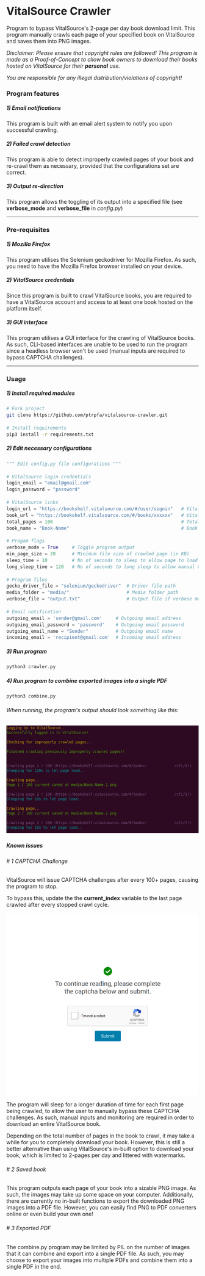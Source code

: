 # VitalSource Crawler

Program to bypass VitalSource's 2-page per day book download limit. This program manually crawls each page of your specified book on VitalSource and saves them into PNG images.

*Disclaimer: Please ensure that copyright rules are followed! This program is made as a Proof-of-Concept to allow book owners to download their books hosted on VitalSource for their **personal** use.*

*You are responsible for any illegal distribution/violations of copyright!*

### Program features
##### 1) Email notifications
This program is built with an email alert system to notify you upon successful crawling.

##### 2) Failed crawl detection
This program is able to detect improperly crawled pages of your book and re-crawl them as necessary, provided that the configurations set are correct.

##### 3) Output re-direction
This program allows the toggling of its output into a specified file (see **verbose_mode** and **verbose_file** in *config.py*)

---
### Pre-requisites
##### 1) Mozilla Firefox

This program utilises the Selenium geckodriver for Mozilla Firefox. As such, you need to have the Mozilla Firefox browser installed on your device.

##### 2) VitalSource credentials

Since this program is built to crawl VitalSource books, you are required to have a VitalSource account and access to at least one book hosted on the platform itself.

##### 3) GUI interface

This program utilises a GUI interface for the crawling of VitalSource books. As such, CLI-based interfaces are unable to be used to run the program since a headless browser won't be used (manual inputs are required to bypass CAPTCHA challenges).

---
### Usage

##### 1) Install required modules

```bash
# Fork project
git clone https://github.com/ptrpfa/vitalsource-crawler.git

# Install requirements
pip3 install -r requirements.txt
```

##### 2) Edit necessary configurations

```python
""" Edit config.py file configurations """
 
# VitalSource login credentials
login_email = "email@gmail.com"
login_password = "password"

# VitalSource links
login_url = "https://bookshelf.vitalsource.com/#/user/signin"   # VitalSource login URL
book_url = "https://bookshelf.vitalsource.com/#/books/xxxxxx"   # VitalSource book URL
total_pages = 100                                               # Total no of pages in book
book_name = "Book-Name"                                         # Book Name

# Progam flags
verbose_mode = True     # Toggle program output
min_page_size = 20      # Minimum file size of crawled page (in KB)
sleep_time = 10         # No of seconds to sleep to allow page to load completely
long_sleep_time = 120   # No of seconds to long sleep to allow manual CAPTCHA challenge completion

# Program files
gecko_driver_file = "selenium/geckodriver"  # Driver file path
media_folder = "media/"                     # Media folder path
verbose_file = "output.txt"                 # Output file if verbose mode set to False

# Email notification
outgoing_email = 'sender@gmail.com'     # Outgoing email address
outgoing_email_password = 'password'    # Outgoing email password
outgoing_email_name = "Sender"          # Outgoing email name
incoming_email = 'recipient@gmail.com'  # Incoming email address
```

##### 3) Run program

```bash
python3 crawler.py
```
##### 4) Run program to combine exported images into a single PDF

```bash
python3 combine.py
```

###### When running, the program's output should look something like this:

![Example of Program Run](docs/program-run.png)
---
##### Known issues

###### # 1 CAPTCHA Challenge

VitalSource will issue CAPTCHA challenges after every 100+ pages, causing the program to stop. 

To bypass this, update the the **current_index** variable to the last page crawled after every stopped crawl cycle.

![Example of CAPTCHA challenge](docs/captcha-message.png)

The program will sleep for a longer duration of time for each first page being crawled, to allow the user to manually bypass these CAPTCHA challenges. As such, manual inputs and monitoring are required in order to download an entire VitalSource book. 

Depending on the total number of pages in the book to crawl, it may take a while for you to completely download your book. However, this is still a better alternative than using VitalSource's in-built option to download your book; which is limited to 2-pages per day and littered with watermarks.

###### # 2 Saved book

This program outputs each page of your book into a sizable PNG image. As such, the images may take up some space on your computer. Additionally, there are currently no in-built functions to export the downloaded PNG images into a PDF file. However, you can easily find PNG to PDF converters online or even build your own one!

###### # 3 Exported PDF

The combine.py program may be limited by PIL on the number of images that it can combine and export into a single PDF file.
As such, you may choose to export your images into multiple PDFs and combine them into a single PDF in the end.